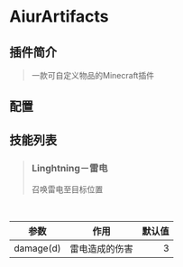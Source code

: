 # AiurArtifacts
## 插件简介
> 一款可自定义物品的Minecraft插件

## 配置

## 技能列表
> 
> ### Linghtning－雷电
> 召唤雷电至目标位置
<br>

参数|作用|默认值
--|:--:|--:
damage(d)|雷电造成的伤害|3
